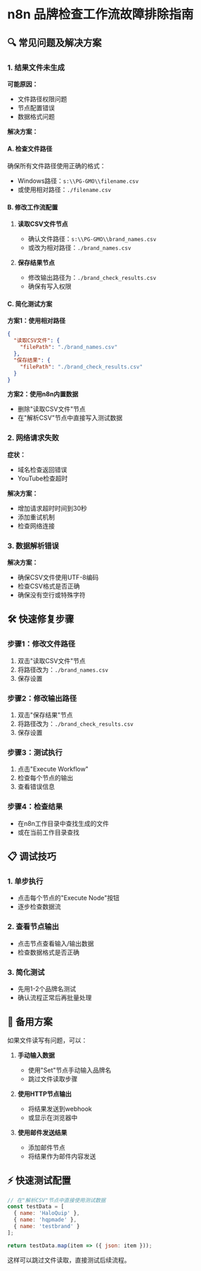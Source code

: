 # n8n 品牌检查工作流故障排除指南

## 🔍 常见问题及解决方案

### 1. 结果文件未生成

**可能原因：**
- 文件路径权限问题
- 节点配置错误
- 数据格式问题

**解决方案：**

#### A. 检查文件路径
确保所有文件路径使用正确的格式：
- Windows路径：`s:\\PG-GMO\\filename.csv`
- 或使用相对路径：`./filename.csv`

#### B. 修改工作流配置

1. **读取CSV文件节点**
   - 确认文件路径：`s:\\PG-GMO\\brand_names.csv`
   - 或改为相对路径：`./brand_names.csv`

2. **保存结果节点**
   - 修改输出路径为：`./brand_check_results.csv`
   - 确保有写入权限

#### C. 简化测试方案

**方案1：使用相对路径**
```json
{
  "读取CSV文件": {
    "filePath": "./brand_names.csv"
  },
  "保存结果": {
    "filePath": "./brand_check_results.csv"
  }
}
```

**方案2：使用n8n内置数据**
- 删除"读取CSV文件"节点
- 在"解析CSV"节点中直接写入测试数据

### 2. 网络请求失败

**症状：**
- 域名检查返回错误
- YouTube检查超时

**解决方案：**
- 增加请求超时时间到30秒
- 添加重试机制
- 检查网络连接

### 3. 数据解析错误

**解决方案：**
- 确保CSV文件使用UTF-8编码
- 检查CSV格式是否正确
- 确保没有空行或特殊字符

## 🛠️ 快速修复步骤

### 步骤1：修改文件路径
1. 双击"读取CSV文件"节点
2. 将路径改为：`./brand_names.csv`
3. 保存设置

### 步骤2：修改输出路径
1. 双击"保存结果"节点
2. 将路径改为：`./brand_check_results.csv`
3. 保存设置

### 步骤3：测试执行
1. 点击"Execute Workflow"
2. 检查每个节点的输出
3. 查看错误信息

### 步骤4：检查结果
- 在n8n工作目录中查找生成的文件
- 或在当前工作目录查找

## 📋 调试技巧

### 1. 单步执行
- 点击每个节点的"Execute Node"按钮
- 逐步检查数据流

### 2. 查看节点输出
- 点击节点查看输入/输出数据
- 检查数据格式是否正确

### 3. 简化测试
- 先用1-2个品牌名测试
- 确认流程正常后再批量处理

## 🔄 备用方案

如果文件读写有问题，可以：

1. **手动输入数据**
   - 使用"Set"节点手动输入品牌名
   - 跳过文件读取步骤

2. **使用HTTP节点输出**
   - 将结果发送到webhook
   - 或显示在浏览器中

3. **使用邮件发送结果**
   - 添加邮件节点
   - 将结果作为邮件内容发送

## ⚡ 快速测试配置

```javascript
// 在"解析CSV"节点中直接使用测试数据
const testData = [
  { name: 'HaloQuip' },
  { name: 'hqpmade' },
  { name: 'testbrand' }
];

return testData.map(item => ({ json: item }));
```

这样可以跳过文件读取，直接测试后续流程。